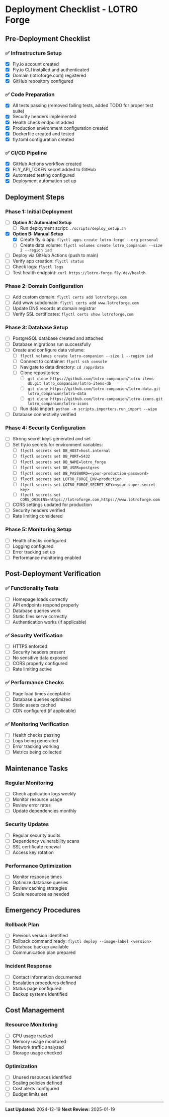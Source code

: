 # Deployment Checklist - LOTRO Forge

## Pre-Deployment Checklist

### ✅ Infrastructure Setup
- [x] Fly.io account created
- [x] Fly.io CLI installed and authenticated
- [x] Domain (lotroforge.com) registered
- [x] GitHub repository configured

### ✅ Code Preparation
- [x] All tests passing (removed failing tests, added TODO for proper test suite)
- [x] Security headers implemented
- [x] Health check endpoint added
- [x] Production environment configuration created
- [x] Dockerfile created and tested
- [x] fly.toml configuration created

### ✅ CI/CD Pipeline
- [x] GitHub Actions workflow created
- [x] FLY_API_TOKEN secret added to GitHub
- [x] Automated testing configured
- [x] Deployment automation set up

## Deployment Steps

### Phase 1: Initial Deployment
- [ ] **Option A: Automated Setup**
  - [ ] Run deployment script: `./scripts/deploy_setup.sh`
- [x] **Option B: Manual Setup**
  - [x] Create fly.io app: `flyctl apps create lotro-forge --org personal`
  - [ ] Create data volume: `flyctl volumes create lotro_companion --size 2 --region iad`
- [ ] Deploy via GitHub Actions (push to main)
- [ ] Verify app creation: `flyctl status`
- [ ] Check logs: `flyctl logs`
- [ ] Test health endpoint: `curl https://lotro-forge.fly.dev/health`

### Phase 2: Domain Configuration
- [ ] Add custom domain: `flyctl certs add lotroforge.com`
- [ ] Add www subdomain: `flyctl certs add www.lotroforge.com`
- [ ] Update DNS records at domain registrar
- [ ] Verify SSL certificates: `flyctl certs show lotroforge.com`

### Phase 3: Database Setup
- [ ] PostgreSQL database created and attached
- [ ] Database migrations run successfully
- [ ] Create and configure data volume:
  - [ ] `flyctl volumes create lotro-companion --size 1 --region iad`
  - [ ] Connect to container: `flyctl ssh console`
  - [ ] Navigate to data directory: `cd /app/data`
  - [ ] Clone repositories:
    - [ ] `git clone https://github.com/lotro-companion/lotro-items-db.git lotro_companion/lotro-items-db`
    - [ ] `git clone https://github.com/lotro-companion/lotro-data.git lotro_companion/lotro-data`
    - [ ] `git clone https://github.com/lotro-companion/lotro-icons.git lotro_companion/lotro-icons`
  - [ ] Run data import: `python -m scripts.importers.run_import --wipe`
- [ ] Database connectivity verified

### Phase 4: Security Configuration
- [ ] Strong secret keys generated and set
- [ ] Set fly.io secrets for environment variables:
  - [ ] `flyctl secrets set DB_HOST=host.internal`
  - [ ] `flyctl secrets set DB_PORT=5432`
  - [ ] `flyctl secrets set DB_NAME=lotro_forge`
  - [ ] `flyctl secrets set DB_USER=postgres`
  - [ ] `flyctl secrets set DB_PASSWORD=<your-production-password>`
  - [ ] `flyctl secrets set LOTRO_FORGE_ENV=production`
  - [ ] `flyctl secrets set LOTRO_FORGE_SECRET_KEY=<your-super-secret-key>`
  - [ ] `flyctl secrets set CORS_ORIGINS=https://lotroforge.com,https://www.lotroforge.com`
- [ ] CORS settings updated for production
- [ ] Security headers verified
- [ ] Rate limiting considered

### Phase 5: Monitoring Setup
- [ ] Health checks configured
- [ ] Logging configured
- [ ] Error tracking set up
- [ ] Performance monitoring enabled

## Post-Deployment Verification

### ✅ Functionality Tests
- [ ] Homepage loads correctly
- [ ] API endpoints respond properly
- [ ] Database queries work
- [ ] Static files serve correctly
- [ ] Authentication works (if applicable)

### ✅ Security Verification
- [ ] HTTPS enforced
- [ ] Security headers present
- [ ] No sensitive data exposed
- [ ] CORS properly configured
- [ ] Rate limiting active

### ✅ Performance Checks
- [ ] Page load times acceptable
- [ ] Database queries optimized
- [ ] Static assets cached
- [ ] CDN configured (if applicable)

### ✅ Monitoring Verification
- [ ] Health checks passing
- [ ] Logs being generated
- [ ] Error tracking working
- [ ] Metrics being collected

## Maintenance Tasks

### Regular Monitoring
- [ ] Check application logs weekly
- [ ] Monitor resource usage
- [ ] Review error rates
- [ ] Update dependencies monthly

### Security Updates
- [ ] Regular security audits
- [ ] Dependency vulnerability scans
- [ ] SSL certificate renewal
- [ ] Access key rotation

### Performance Optimization
- [ ] Monitor response times
- [ ] Optimize database queries
- [ ] Review caching strategies
- [ ] Scale resources as needed

## Emergency Procedures

### Rollback Plan
- [ ] Previous version identified
- [ ] Rollback command ready: `flyctl deploy --image-label <version>`
- [ ] Database backup available
- [ ] Communication plan prepared

### Incident Response
- [ ] Contact information documented
- [ ] Escalation procedures defined
- [ ] Status page configured
- [ ] Backup systems identified

## Cost Management

### Resource Monitoring
- [ ] CPU usage tracked
- [ ] Memory usage monitored
- [ ] Network traffic analyzed
- [ ] Storage usage checked

### Optimization
- [ ] Unused resources identified
- [ ] Scaling policies defined
- [ ] Cost alerts configured
- [ ] Budget limits set

---

**Last Updated:** 2024-12-19
**Next Review:** 2025-01-19 